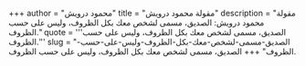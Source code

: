 +++
author = "محمود درويش"
title = "مقولة محمود درويش"
description = "مقولة محمود درويش: الصديق، مسمى لشخص معك بكل الظروف، وليس على حسب الظروف."
quote = '''الصديق، مسمى لشخص معك بكل الظروف، وليس على حسب الظروف.''' 
slug = "الصديق-مسمى-لشخص-معك-بكل-الظروف-وليس-على-حسب-الظروف"
+++
الصديق، مسمى لشخص معك بكل الظروف، وليس على حسب الظروف.
